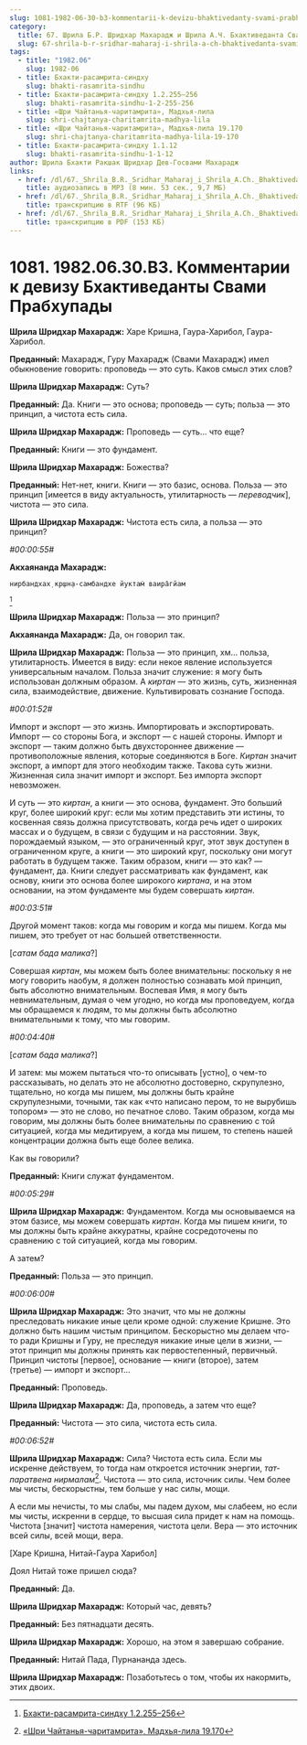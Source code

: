 ```yaml
---
slug: 1081-1982-06-30-b3-kommentarii-k-devizu-bhaktivedanty-svami-prabhupady
category:
  title: 67. Шрила Б.Р. Шридхар Махарадж и Шрила А.Ч. Бхактиведанта Свами Прабхупада
  slug: 67-shrila-b-r-sridhar-maharaj-i-shrila-a-ch-bhaktivedanta-svami-prabhupada
tags:
  - title: "1982.06"
    slug: 1982-06
  - title: Бхакти-расамрита-синдху
    slug: bhakti-rasamrita-sindhu
  - title: Бхакти-расамрита-синдху 1.2.255–256
    slug: bhakti-rasamrita-sindhu-1-2-255-256
  - title: «Шри Чайтанья-чаритамрита», Мадхья-лила
    slug: shri-chajtanya-charitamrita-madhya-lila
  - title: «Шри Чайтанья-чаритамрита», Мадхья-лила 19.170
    slug: shri-chajtanya-charitamrita-madhya-lila-19-170
  - title: Бхакти-расамрита-синдху 1.1.12
    slug: bhakti-rasamrita-sindhu-1-1-12
author: Шрила Бхакти Ракшак Шридхар Дев-Госвами Махарадж
links:
  - href: /dl/67._Shrila_B.R._Sridhar_Maharaj_i_Shrila_A.Ch._Bhaktivedanta_Svami_Prabhupada/1081_1982.06.30.B3_SridharMj_Kommentarii_k_devizu_Bhaktivedanty_Svami_Prabhupady.mp3
    title: аудиозапись в MP3 (8 мин. 53 сек., 9,7 МБ)
  - href: /dl/67._Shrila_B.R._Sridhar_Maharaj_i_Shrila_A.Ch._Bhaktivedanta_Svami_Prabhupada/1081_1982.06.30.B3_SridharMj_Kommentarii_k_devizu_Bhaktivedanty_Svami_Prabhupady.rtf
    title: транскрипцию в RTF (96 КБ)
  - href: /dl/67._Shrila_B.R._Sridhar_Maharaj_i_Shrila_A.Ch._Bhaktivedanta_Svami_Prabhupada/1081_1982.06.30.B3_SridharMj_Kommentarii_k_devizu_Bhaktivedanty_Svami_Prabhupady.pdf
    title: транскрипцию в PDF (153 КБ)
---
```


# 1081. 1982.06.30.B3. Комментарии к девизу Бхактиведанты Свами Прабхупады

**Шрила Шридхар Махарадж:** Харе Кришна, Гаура-Харибол, Гаура-Харибол.

**Преданный:** Махарадж, Гуру Махарадж (Свами Махарадж) имел обыкновение говорить: проповедь — это суть. Каков смысл этих слов?

**Шрила Шридхар Махарадж:** Суть?

**Преданный:** Да. Книги — это основа; проповедь — суть; польза — это принцип, а чистота есть сила.

**Шрила Шридхар Махарадж:** Проповедь — суть… что еще?

**Преданный:** Книги — это фундамент.

**Шрила Шридхар Махарадж:** Божества?

**Преданный:** Нет-нет, книги. Книги — это базис, основа. Польза — это принцип [имеется в виду актуальность, утилитарность — *переводчик*], чистота — это сила.

**Шрила Шридхар Махарадж:** Чистота есть сила, а польза — это принцип?

*#00:00:55#*

**Акхаянанда Махарадж:**

    нирбандхах̣ кр̣шн̣а-самбандхе йуктам̇ ваира̄гйам
[^_ftn1]

**Шрила Шридхар Махарадж:** Польза — это принцип?

**Акхаянанда Махарадж:** Да, он говорил так.

**Шрила Шридхар Махарадж:** Польза — это принцип, хм… польза, утилитарность. Имеется в виду: если некое явление используется универсальным началом. Польза значит служение: я могу быть использован должным образом. А *киртан* — это жизнь, суть, жизненная сила, взаимодействие, движение. Культивировать сознание Господа.

*#00:01:52#*

Импорт и экспорт — это жизнь. Импортировать и экспортировать. Импорт — со стороны Бога, и экспорт — с нашей стороны. Импорт и экспорт — таким должно быть двухстороннее движение — противоположные явления, которые соединяются в Боге. *Киртан* значит экспорт, а импорт для этого необходим также. Такова суть жизни. Жизненная сила значит импорт и экспорт. Без импорта экспорт невозможен.

И суть — это *киртан*, а книги — это основа, фундамент. Это больший круг, более широкий круг: если мы хотим представить эти истины, то косвенная связь должна присутствовать, когда речь идет о широких массах и о будущем, в связи с будущим и на расстоянии. Звук, порождаемый языком, — это ограниченный круг, этот звук доступен в ограниченном круге, а книги — это широкий круг, поскольку они могут работать в будущем также. Таким образом, книги — это как? — фундамент, да. Книги следует рассматривать как фундамент, как основу, книги это основа более широкого *киртана*, и на этом основании, на этом фундаменте мы будем совершать *киртан*.

*#00:03:51#*

Другой момент таков: когда мы говорим и когда мы пишем. Когда мы пишем, это требует от нас большей ответственности.

[*сатам бада малика*?]

Совершая *киртан*, мы можем быть более внимательны: поскольку я не могу говорить наобум, я должен полностью сознавать мой принцип, быть абсолютно внимательным. Воспевая Имя, я могу быть невнимательным, думая о чем угодно, но когда мы проповедуем, когда мы обращаемся к людям, то мы должны быть абсолютно внимательными к тому, что мы говорим.

*#00:04:40#*

[*сатам бада малика*?]

И затем: мы можем пытаться что-то описывать [устно], о чем-то рассказывать, но делать это не абсолютно достоверно, скрупулезно, тщательно, но когда мы пишем, мы должны быть крайне скрупулезными, точными, так как «что написано пером, то не вырубишь топором» — это не слово, но печатное слово. Таким образом, когда мы говорим, мы должны быть более внимательны по сравнению с той ситуацией, когда мы медитируем, а когда мы пишем, то степень нашей концентрации должна быть еще более велика.

Как вы говорили?

**Преданный:** Книги служат фундаментом.

*#00:05:29#*

**Шрила Шридхар Махарадж:** Фундаментом. Когда мы основываемся на этом базисе, мы можем совершать *киртан*. Когда мы пишем книги, то мы должны быть крайне аккуратны, крайне сосредоточены по сравнению с той ситуацией, когда мы говорим.

А затем?

**Преданный:** Польза — это принцип.

*#00:06:00#*

**Шрила Шридхар Махарадж:** Это значит, что мы не должны преследовать никакие иные цели кроме одной: служение Кришне. Это должно быть нашим чистым принципом. Бескорыстно мы делаем что-то ради Кришны и Гуру, не преследуя никакие иные цели в жизни, — этот принцип мы должны принять как первостепенный, первичный. Принцип чистоты [первое], основание — книги (второе), затем (третье) — импорт и экспорт…

**Преданный:** Проповедь.

**Шрила Шридхар Махарадж:** Да, проповедь, а затем что еще?

**Преданный:** Чистота — это сила, чистота есть сила.

*#00:06:52#*

**Шрила Шридхар Махарадж:** Сила? Чистота есть сила. Если мы искренне действуем, то тогда нам откроется источник энергии, *тат-паратвена нирмалам*[^_ftn2]. Чистота — это сила, источник силы. Чем более мы чисты, бескорыстны, тем больше у нас силы, мощи.

А если мы нечисты, то мы слабы, мы падем духом, мы слабеем, но если мы чисты, искренни в сердце, то высшая сила придет к нам на помощь. Чистота [значит] чистота намерения, чистота цели. Вера — это источник всей силы, всей мощи, вера.

[Харе Кришна, Нитай-Гаура Харибол]

Доял Нитай тоже пришел сюда?

**Преданный:** Да.

**Шрила Шридхар Махарадж:** Который час, девять?

**Преданный:** Без пятнадцати десять.

**Шрила Шридхар Махарадж:** Хорошо, на этом я завершаю собрание.

**Преданный:** Нитай Пада, Пурнананда здесь.

**Шрила Шридхар Махарадж:** Позаботьтесь о том, чтобы их накормить, этих двоих.



[^_ftn1]: [Бхакти-расамрита-синдху 1.2.255–256](../notes/bhakti-rasamrita-sindhu/bhakti-rasamrita-sindhu-1-2-255-256.md)

[^_ftn2]: [«Шри Чайтанья-чаритамрита», Мадхья-лила 19.170](../notes/shri-chajtanya-charitamrita-madhya-lila/shri-chajtanya-charitamrita-madhya-lila-19-170.md)
